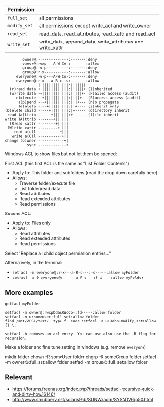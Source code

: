 
|Permission||
|----------|---------------|
|`full_set`|all permissions|
|`modify_set`|all permissions except write_acl and write_owner|
|`read_set`|read_data, read_attributes, read_xattr and read_acl|
|`write_set`|write_data, append_data, write_attributes and write_xattr|


            owner@:--------------:-------:deny
            owner@:rwxp---A-W-Co-:-------:allow
            group@:-w-p----------:-------:deny
            group@:r-x-----------:-------:allow
         everyone@:-w-p---A-W-Co-:-------:deny
         everyone@:r-x---a-R-c--s:-------:allow
                   ||||||||||||||:|||||||
      (r)read data +|||||||||||||:||||||+ (I)nherited
      (w)rite data -+||||||||||||:|||||+- (F)ailed access (audit)
         e(x)ecute --+|||||||||||:||||+-- (S)uccess access (audit)
          a(p)pend ---+||||||||||:|||+--- (n)o propagate
          (d)elete ----+|||||||||:||+---- (i)nherit only
    (D)elete child -----+||||||||:|+----- (d)irectory inherit
     read (a)ttrib ------+|||||||:+------ (f)ile inherit
    write (A)ttrib -------+||||||
      (R)ead xattr --------+|||||
     (W)rite xattr ---------+||||
        read a(c)l ----------+|||
       write a(C)l -----------+||
    change (o)wner ------------+|
              sync -------------+

Windows ACL to show files but not let them be opened:

First ACL (this first ACL is the same as "List Folder Contents")

* Apply to: This folder and subfolders (read the drop down carefully here)
* Allows:
  * Traverse folder/execute file
  * List folder/read data
  * Read attributes
  * Read extended attributes
  * Read permissions

Second ACL:

* Apply to: Files only
* Allows:
  * Read attributes
  * Read extended attributes
  * Read permissions

Select "Replace all child object permission entries..."

Alternatively, in the terminal:
* `setfacl -m everyone@:r-x---a-R-c---:-d-----:allow myFolder`
* `setfacl -a 0 everyone@:------a-R-c---:f-i----:allow myFolder`



## More examples
    getfacl myFolder

    setfacl -m owner@:rwxpDdaARWcCo-:fd-----:allow folder
    setfacl -m u:someuser:full_set:allow folder
    find /mnt/ZFS1/test/ -type f -exec setfacl -m u:John:modify_set:allow {} \;

    setfacl -b removes an acl entry. You can use also use the -R flag for recursion.

Make a folder and fine tune setting in windows (e.g. remove `everyone`)

   mkdir folder
   chown -R someUser folder
   chgrp -R someGroup folder
   setfacl -m owner@:full_set:allow folder
   setfacl -m group@:full_set:allow folder


## Relevant
* https://forums.freenas.org/index.php?threads/setfacl-recursive-quick-and-dirty-how.16146/
* http://www.shrubbery.net/solaris9ab/SUNWaadm/SYSADV6/p50.html
